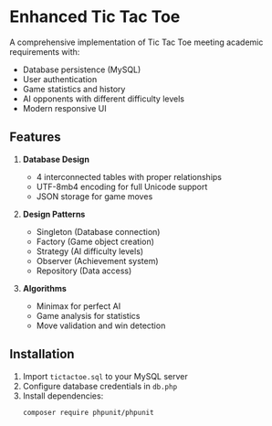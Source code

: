 # Enhanced Tic Tac Toe

A comprehensive implementation of Tic Tac Toe meeting academic requirements with:

- Database persistence (MySQL)
- User authentication
- Game statistics and history
- AI opponents with different difficulty levels
- Modern responsive UI

## Features

1. **Database Design**
   - 4 interconnected tables with proper relationships
   - UTF-8mb4 encoding for full Unicode support
   - JSON storage for game moves

2. **Design Patterns**
   - Singleton (Database connection)
   - Factory (Game object creation)
   - Strategy (AI difficulty levels)
   - Observer (Achievement system)
   - Repository (Data access)

3. **Algorithms**
   - Minimax for perfect AI
   - Game analysis for statistics
   - Move validation and win detection

## Installation

1. Import `tictactoe.sql` to your MySQL server
2. Configure database credentials in `db.php`
3. Install dependencies:
   ```bash
   composer require phpunit/phpunit